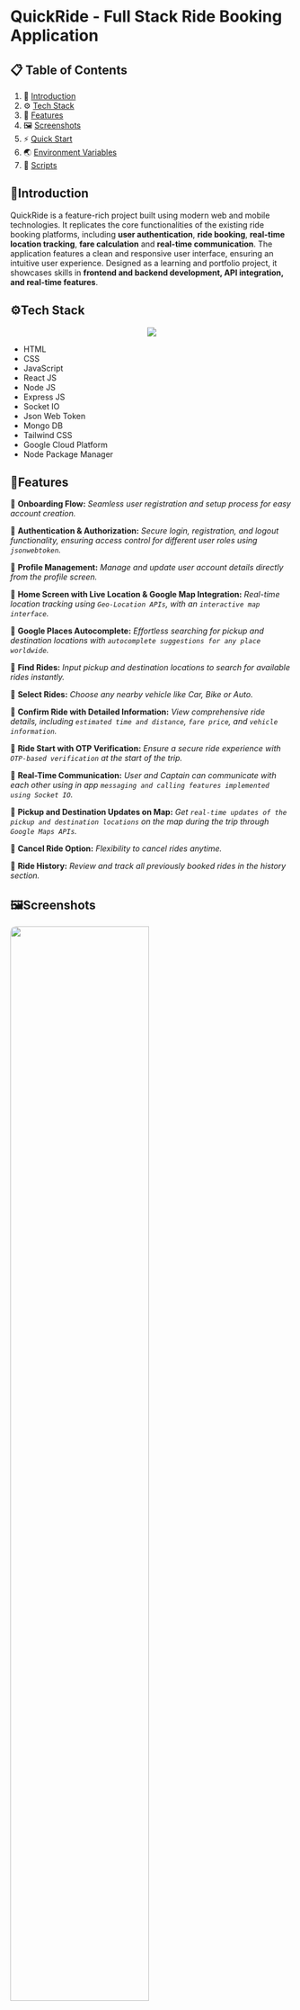 # QuickRide - Full Stack Ride Booking Application

## 📋 <a name="table">Table of Contents</a>

1. 📃 [Introduction](#introduction)
2. ⚙️ [Tech Stack](#tech-stack)
3. 🔖 [Features](#features)
4. 🖼️ [Screenshots](#screenshots)
5. ⚡ [Quick Start](#quick-start)
6. 🌏 [Environment Variables](#environment-variables)
7. 📜 [Scripts](#scripts)

## <a name="introduction">📃Introduction</a>

QuickRide is a feature-rich project built using modern web and mobile technologies. It replicates the core functionalities of the existing ride booking platforms, including **user authentication**, **ride booking**, **real-time location tracking**, **fare calculation** and **real-time communication**. The application features a clean and responsive user interface, ensuring an intuitive user experience. Designed as a learning and portfolio project, it showcases skills in **frontend and backend development, API integration, and real-time features**.

## <a name="tech-stack">⚙️Tech Stack</a>

<p align="center">
    <img src="https://skillicons.dev/icons?i=html,css,js,react,nodejs,express,mongo,tailwind,gcp,npm" />
</p>

- HTML
- CSS
- JavaScript
- React JS
- Node JS
- Express JS
- Socket IO
- Json Web Token
- Mongo DB
- Tailwind CSS
- Google Cloud Platform
- Node Package Manager

## <a name="features">🔖Features</a>

🔖 **Onboarding Flow:** _Seamless user registration and setup process for easy account creation._

🔖 **Authentication & Authorization:** _Secure login, registration, and logout functionality, ensuring access control for different user roles using `jsonwebtoken`._

🔖 **Profile Management:** _Manage and update user account details directly from the profile screen._

🔖 **Home Screen with Live Location & Google Map Integration:** _Real-time location tracking using `Geo-Location APIs`, with an `interactive map interface`._

🔖 **Google Places Autocomplete:** _Effortless searching for pickup and destination locations with `autocomplete suggestions for any place worldwide`._

🔖 **Find Rides:** _Input pickup and destination locations to search for available rides instantly._

🔖 **Select Rides:** _Choose any nearby vehicle like Car, Bike or Auto._

🔖 **Confirm Ride with Detailed Information:** _View comprehensive ride details, including `estimated time and distance`, `fare price`, and `vehicle information`._

🔖 **Ride Start with OTP Verification:** _Ensure a secure ride experience with `OTP-based verification` at the start of the trip._

🔖 **Real-Time Communication:** _User and Captain can communicate with each other using in app `messaging and calling features implemented using Socket IO`._

🔖 **Pickup and Destination Updates on Map:** _Get `real-time updates of the pickup and destination locations` on the map during the trip through `Google Maps APIs`._

🔖 **Cancel Ride Option:** _Flexibility to cancel rides anytime._

🔖 **Ride History:** _Review and track all previously booked rides in the history section._

## <a name="screenshots">🖼️Screenshots</a>
<img width="70%" style="border-radius:10px;" src="./Frontend/public/user-auth.png">
<img width="70%" style="border-radius:10px;" src="./Frontend/public/captain-auth.png">
<img width="70%" style="border-radius:10px;" src="./Frontend/public/sidebar.png">
<img width="70%" style="border-radius:10px;" src="./Frontend/public/user-module.png">
<img width="70%" style="border-radius:10px;" src="./Frontend/public/captain-module.png">

## <a name="quick-start">⚡Quick Start</a>

### 🪟 Project Structure

```
📂 Backend
📂 Frontend
```

### 1. Clone the Repository

```bash
git clone https://github.com/QuickRide.git
cd quickride
```

### 2. Install Dependencies

#### For Frontend

```bash
cd Frontend
npm install
```

#### For Backend

```bash
cd ../Backend
npm install
```

### 3. Start the Application

#### Run the Frontend

Open a terminal, navigate to the `Frontend` folder, and run:

```bash
npm run dev
```

#### Run the Backend

Open another terminal, navigate to the `Backend` folder, and run:

```bash
npm run dev
```

### 4. Access the Application

- **Frontend**: Visit [http://localhost:5173](http://localhost:5173) (default React development server port).
- **Backend**: The backend server will typically run on [http://localhost:3000](http://localhost:3000). Adjust the backend port if configured otherwise.

## <a name="environment-variables">🌏Environment Variables</a>

Ensure to set up the required environment variables for both `Frontend` and `Backend`.

#### Frontend (`.env`)

```plaintext
VITE_SERVER_URL = http://localhost:3000
```

#### Backend (`.env`)

```plaintext
PORT = 3000
SERVER_URL = http://localhost:3000
ENVIRONMENT = development
MONGODB_PROD_URL = <your-mongodb-atlas-connection-string>
MONGODB_DEV_URL = mongodb://127.0.0.1:27017/quickRide
JWT_SECRET = <your-json-secret-string>
GOOGLE_MAPS_API = <your-google-maps-api-key>
```

## <a name="scripts">📜Scripts</a>

- **`npm run dev`**: Starts the development server (both frontend and backend).
- **`npm install`**: Installs project dependencies.

